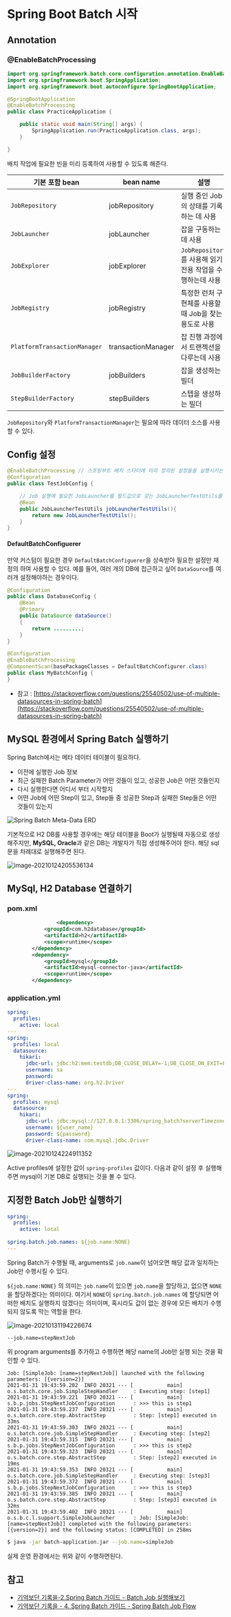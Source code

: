 # Spring Boot Batch 시작

## Annotation

### @EnableBatchProcessing

```java
import org.springframework.batch.core.configuration.annotation.EnableBatchProcessing;
import org.springframework.boot.SpringApplication;
import org.springframework.boot.autoconfigure.SpringBootApplication;

@SpringBootApplication
@EnableBatchProcessing
public class PracticeApplication {

    public static void main(String[] args) {
        SpringApplication.run(PracticeApplication.class, args);
    }

}
```

배치 작업에 필요한 빈을 미리 등록하여 사용할 수 있도록 해준다. 

| 기본 포함 bean               | bean name          | 설명                                                      |
| ---------------------------- | ------------------ | --------------------------------------------------------- |
| `JobRepository`              | jobRepository      | 실행 중인 Job의 상태를 기록하는 데 사용                   |
| `JobLauncher`                | jobLauncher        | 잡을 구동하는데 사용                                      |
| `JobExplorer`                | jobExplorer        | `JobRepository`를 사용해 읽기 전용 작업을 수행하는데 사용 |
| `JobRegistry`                | jobRegistry        | 특정한 런처 구현체를 사용할 때 Job을 찾는 용도로 사용     |
| `PlatformTransactionManager` | transactionManager | 잡 진행 과정에서 트랜젝션을 다루는데 사용                 |
| `JobBuilderFactory`          | jobBuilders        | 잡을 생성하는 빌더                                        |
| `StepBuilderFactory`         | stepBuilders       | 스텝을 생성하는 빌더                                      |

`JobRepository`와 `PlatformTransactionManager`는 필요에 따라 데이터 소스를 사용할 수 있다.

## Config 설정

```java
@EnableBatchProcessing // 스프링부트 배치 스타터에 미리 정의된 설정들을 실행시키는 어노테이션으로 JobBuilder, StepBuilder 등 다양한 설정 주입
@Configuration
public class TestJobConfig {

    // Job 실행에 필요한 JobLauncher를 필드값으로 갖는 JobLauncherTestUtils를 빈으로 등록
    @Bean
    public JobLauncherTestUtils jobLauncherTestUtils(){
        return new JobLauncherTestUtils();
    }
}
```



#### DefaultBatchConfiguerer

만약 커스텀이 필요한 경우 `DefaultBatchConfiguerer`을 상속받아 필요한 설정만 재정의 하여 사용할 수 있다. 예를 들어, 여러 개의 DB에 접근하고 싶어 `DataSource`를 여러개 설정해야하는 경우이다.

```java
@Configuration
public class DatabaseConfig {
    @Bean
    @Primary
    public DataSource dataSource()
    {
        return .........;
    }
}
```

```java
@Configuration
@EnableBatchProcessing
@ComponentScan(basePackageClasses = DefaultBatchConfigurer.class)
public class MyBatchConfig {
}
```

- 참고 : [https://stackoverflow.com/questions/25540502/use-of-multiple-datasources-in-spring-batch](https://stackoverflow.com/questions/25540502/use-of-multiple-datasources-in-spring-batch)

## MySQL 환경에서 Spring Batch  실행하기

Spring Batch에서는 메타 데이터 테이블이 필요하다. 

- 이전에 실행한 Job 정보
- 최근 실패한 Batch Parameter가 어떤 것들이 있고, 성공한 Job은 어떤 것들인지
- 다시 실행한다면 어디서 부터 시작할지
- 어떤 Job에 어떤 Step이 있고, Step들 중 성공한 Step과 실패한 Step들은 어떤 것들이 있는지

![Spring Batch Meta-Data ERD](https://docs.spring.io/spring-batch/docs/current/reference/html/images/meta-data-erd.png)

기본적으로 H2 DB를 사용할 경우에는 해당 테이블을 Boot가 실행될때 자동으로 생성해주지만, **MySQL, Oracle**과 같은 DB는 개발자가 직접 생성해주어야 한다. 해당 sql문을 차례대로 실행해주면 된다.



![image-20210124205536134](../assets/image-20210124205536134.png)



## MySql, H2 Database 연결하기

### pom.xml

```xml
				<dependency>
            <groupId>com.h2database</groupId>
            <artifactId>h2</artifactId>
            <scope>runtime</scope>
        </dependency>
        <dependency>
            <groupId>mysql</groupId>
            <artifactId>mysql-connector-java</artifactId>
            <scope>runtime</scope>
        </dependency>
```

### application.yml

```yaml
spring:
  profiles:
    active: local
---
spring:
  profiles: local
  datasource:
    hikari:
      jdbc-url: jdbc:h2:mem:testdb;DB_CLOSE_DELAY=-1;DB_CLOSE_ON_EXIT=FALSE
      username: sa
      password:
      driver-class-name: org.h2.Driver
---
spring:
  profiles: mysql
  datasource:
    hikari:
      jdbc-url: jdbc:mysql://127.0.0.1:3306/spring_batch?serverTimezone=UTC
      username: ${user_name}
      password: ${password}
      driver-class-name: com.mysql.jdbc.Driver
```

![image-20210124224911352](../assets/image-20210124224911352.png)

Active profiles에 설정한 값이 `spring-profiles` 값이다. 다음과 같이 설정 후 실행해주면 mysql이 기본 DB로 실행되는 것을 볼 수 있다.

## 지정한 Batch Job만 실행하기

```yaml
spring:
  profiles:
    active: local
    
spring.batch.job.names: ${job.name:NONE}
---

```

Spring Batch가 수행될 때, arguments로 `job.name`이 넘어오면 해당 값과 일치하는 Job만 수행시킬 수 있다.

`${job.name:NONE}` 의 의미는 `job.name`이 있으면 `job.name`을 할당하고, 없으면 `NONE`을 할당하겠다는 의미이다. 여기서 `NONE`이 `spring.batch.job.names` 에 할당되면 어떠한 배치도 실행하지 않겠다는 의미이며, 혹시라도 값이 없는 경우에 모든 배치가 수행되지 않도록 막는 역할을 한다.

![image-20210131194226674](../assets/image-20210131194226674.png)

```
--job.name=stepNextJob
```

위 program arguments를 추가하고 수행하면 해당 name의 Job만 실행 되는 것을 확인할 수 있다.

```
Job: [SimpleJob: [name=stepNextJob]] launched with the following parameters: [{version=2}]
2021-01-31 19:43:59.202  INFO 20321 --- [           main] o.s.batch.core.job.SimpleStepHandler     : Executing step: [step1]
2021-01-31 19:43:59.221  INFO 20321 --- [           main] s.b.p.jobs.StepNextJobConfiguration      : >>> this is step1
2021-01-31 19:43:59.237  INFO 20321 --- [           main] o.s.batch.core.step.AbstractStep         : Step: [step1] executed in 33ms
2021-01-31 19:43:59.303  INFO 20321 --- [           main] o.s.batch.core.job.SimpleStepHandler     : Executing step: [step2]
2021-01-31 19:43:59.315  INFO 20321 --- [           main] s.b.p.jobs.StepNextJobConfiguration      : >>> this is step2
2021-01-31 19:43:59.323  INFO 20321 --- [           main] o.s.batch.core.step.AbstractStep         : Step: [step2] executed in 19ms
2021-01-31 19:43:59.353  INFO 20321 --- [           main] o.s.batch.core.job.SimpleStepHandler     : Executing step: [step3]
2021-01-31 19:43:59.372  INFO 20321 --- [           main] s.b.p.jobs.StepNextJobConfiguration      : >>> this is step3
2021-01-31 19:43:59.385  INFO 20321 --- [           main] o.s.batch.core.step.AbstractStep         : Step: [step3] executed in 32ms
2021-01-31 19:43:59.402  INFO 20321 --- [           main] o.s.b.c.l.support.SimpleJobLauncher      : Job: [SimpleJob: [name=stepNextJob]] completed with the following parameters: [{version=2}] and the following status: [COMPLETED] in 258ms
```

```bash
$ java -jar batch-application.jar --job.name=simpleJob
```

실제 운영 환경에서는 위와 같이 수행하면된다.

## 참고

- [기억보단 기록을-2.Spring Batch 가이드 - Batch Job 실행해보기](https://jojoldu.tistory.com/325?category=902551)
- [기억보단 기록을 - 4. Spring Batch 가이드 - Spring Batch Job Flow](https://jojoldu.tistory.com/328?category=902551)
